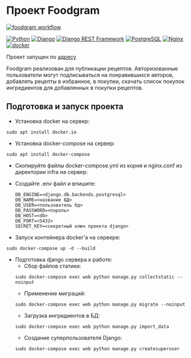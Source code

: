 # Проект Foodgram
[![foodgram workflow](https://github.com/gutolin/foodgram-project-react/actions/workflows/main.yml/badge.svg)](https://github.com/gutolin/foodgram-project-react/actions/workflows/main.yml)
  
[![Python](https://img.shields.io/badge/-Python-464646?style=flat-square&logo=Python)](https://www.python.org/)
[![Django](https://img.shields.io/badge/-Django-464646?style=flat-square&logo=Django)](https://www.djangoproject.com/)
[![Django REST Framework](https://img.shields.io/badge/-Django%20REST%20Framework-464646?style=flat-square&logo=Django%20REST%20Framework)](https://www.django-rest-framework.org/)
[![PostgreSQL](https://img.shields.io/badge/-PostgreSQL-464646?style=flat-square&logo=PostgreSQL)](https://www.postgresql.org/)
[![Nginx](https://img.shields.io/badge/-NGINX-464646?style=flat-square&logo=NGINX)](https://nginx.org/ru/)
[![docker](https://img.shields.io/badge/-Docker-464646?style=flat-square&logo=docker)](https://www.docker.com/)

Проект запущен по [адресу](http://158.160.19.61)

Foodgram реализован для публикации рецептов. Авторизованные пользователи
могут подписываться на понравившихся авторов, добавлять рецепты в избранное,
в покупки, скачать список покупок ингредиентов для добавленных в покупки
рецептов.

## Подготовка и запуск проекта

* Установка docker на сервер:
```
sudo apt install docker.io 
```
* Установка docker-compose на сервер:
```
sudo apt install docker-compose
```
* Скопируйте файлы docker-compose.yml из корня и nginx.conf из директории infra на сервер:

* Cоздайте .env файл и впишите:
    ```
    DB_ENGINE=<django.db.backends.postgresql>
    DB_NAME=<название БД>
    DB_USER=<пользователь бд>
    DB_PASSWORD=<пароль>
    DB_HOST=<db>
    DB_PORT=<5432>
    SECRET_KEY=<секретный ключ проекта django>
    ```
* Запуск контейнера docker'a на сервере:
```
sudo docker-compose up -d --build
```
* Подготовка django сервера к работе:
    - Сбор файлов статики:
    ```
    sudo docker-compose exec web python manage.py collectstatic --noinput
    ```
    - Применение миграций:
    ```
    sudo docker-compose exec web python manage.py migrate --noinput
    ```
    - Загрузка ингридиентов в БД:
    ```
    sudo docker-compose exec web python manage.py import_data
    ```
    - Создание суперпользователя Django:
    ```
    sudo docker-compose exec web python manage.py createsuperuser
    ```